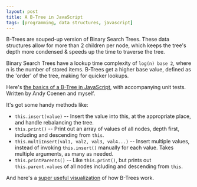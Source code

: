 ```yaml
---
layout: post
title: A B-Tree in JavaScript
tags: [programming, data structures, javascript]
---
```


B-Trees are souped-up version of Binary Search Trees. These data structures allow for more than 2 children per node, which keeps the tree's depth more condensed & speeds up the time to traverse the tree.

Binary Search Trees have a lookup time complexity of `log(n) base 2`, where n is the number of stored items. B-Trees get a higher base value, defined as the 'order' of the tree, making for quicker lookups.

Here's [the basics of a B-Tree in JavaScript](https://github.com/dsernst/data-structures/blob/master/sprint-two/src/bTree.js), with accompanying unit tests. Written by Andy Coenen and myself.

It's got some handy methods like:

* `this.insert(value)` -- Insert the value into this, at the appropriate place, and handle rebalancing the tree.
* `this.print()` -- Print out an array of values of all nodes, depth first, including and descending from `this`.
* `this.multiInsert(val1, val2, val3, val4...)` -- Insert multiple values, instead of invoking `this.insert()` manually for each value. Takes multiple arguments, as many as needed.
* `this.printParents()` -- Like `this.print()`, but prints out `this.parent.values` of all nodes including and descending from `this`.

And here's a [super useful visualization](https://www.cs.usfca.edu/~galles/visualization/BTree.html) of how B-Trees work.